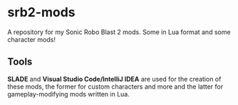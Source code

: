# srb2-mods
A repository for my Sonic Robo Blast 2 mods. Some in Lua format and some character mods!

## Tools
**SLADE** and **Visual Studio Code/IntelliJ IDEA** are used for the creation of these mods, the former for custom characters and more and the latter for gameplay-modifying mods written in Lua.
